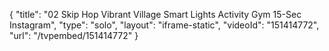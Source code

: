 {
    "title": "02 Skip Hop Vibrant Village Smart Lights Activity Gym 15-Sec Instagram",
    "type": "solo",
    "layout": "iframe-static",
    "videoId": "151414772",
    "url": "\/tvpembed\/151414772"
}